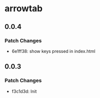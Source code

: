 # arrowtab

## 0.0.4

### Patch Changes

- 6e1ff38: show keys pressed in index.html

## 0.0.3

### Patch Changes

- f3c1d3d: Init

